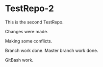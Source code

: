 # TestRepo-2
This is the second TestRepo.

Changes were made.

Making some conflicts.

Branch work done.
Master branch work done.

GitBash work.